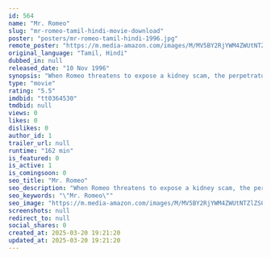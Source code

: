 ```yaml
---
id: 564
name: "Mr. Romeo"
slug: "mr-romeo-tamil-hindi-movie-download"
poster: "posters/mr-romeo-tamil-hindi-1996.jpg"
remote_poster: "https://m.media-amazon.com/images/M/MV5BY2RjYWM4ZWUtNTZlZS00NzFjLWJlOGQtOTJiMWQ5ZDQzYmQ3XkEyXkFqcGdeQXVyOTA0NTIzNzU@._V1_SX300.jpg"
original_language: "Tamil, Hindi"
dubbed_in: null
released_date: "10 Nov 1996"
synopsis: "When Romeo threatens to expose a kidney scam, the perpetrator tries to kill him. He is saved by tribal people and returns to reveal the truth but finds that a lookalike has replaced him."
type: "movie"
rating: "5.5"
imdbid: "tt0364530"
tmdbid: null
views: 0
likes: 0
dislikes: 0
author_id: 1
trailer_url: null
runtime: "162 min"
is_featured: 0
is_active: 1
is_comingsoon: 0
seo_title: "Mr. Romeo"
seo_description: "When Romeo threatens to expose a kidney scam, the perpetrator tries to kill him. He is saved by tribal people and returns to reveal the truth but finds that a lookalike has replaced him."
seo_keywords: "\"Mr. Romeo\""
seo_image: "https://m.media-amazon.com/images/M/MV5BY2RjYWM4ZWUtNTZlZS00NzFjLWJlOGQtOTJiMWQ5ZDQzYmQ3XkEyXkFqcGdeQXVyOTA0NTIzNzU@._V1_SX300.jpg"
screenshots: null
redirect_to: null
social_shares: 0
created_at: 2025-03-20 19:21:20
updated_at: 2025-03-20 19:21:20
---
```


